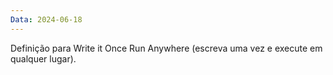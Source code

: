 ```yaml
---
Data: 2024-06-18
---
```

Definição para Write it Once Run Anywhere (escreva uma vez e execute em qualquer lugar).

